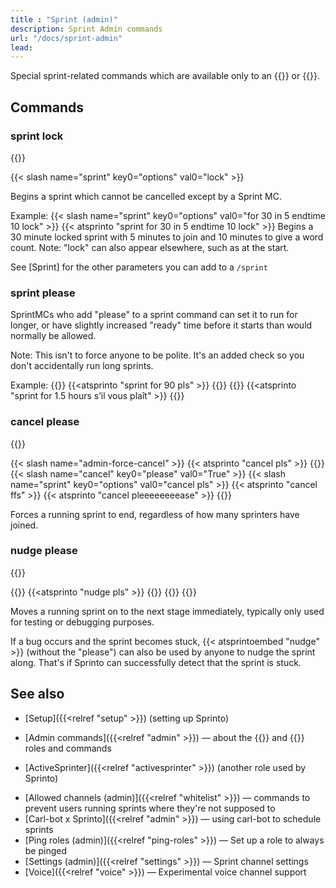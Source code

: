 ```yaml
---
title : "Sprint (admin)"
description: Sprint Admin commands
url: "/docs/sprint-admin"
lead: 
---
```


Special sprint-related commands which are available only to an {{<tag-admin>}} or {{<tag-mc>}}.

## Commands

### sprint lock
{{<tag-mc>}}

{{< slash name="sprint" key0="options" val0="lock" >}} 

Begins a sprint which cannot be cancelled except by a Sprint MC. 

Example:
{{< slash name="sprint" key0="options" val0="for 30 in 5 endtime 10 lock" >}} 
{{< atsprinto "sprint for 30 in 5 endtime 10 lock" >}} 
Begins a 30 minute locked sprint with 5 minutes to join and 10 minutes to give a word count. Note: "lock" can also appear elsewhere, such as at the start.

See [Sprint] for the other parameters you can add to a `/sprint` 

### sprint please

SprintMCs who add "please" to a sprint command can set it to run for longer, or have slightly increased "ready" time before it starts than would normally be allowed.

Note: This isn't to force anyone to be polite. It's an added check so you don't accidentally run long sprints.

Example:
{{<slash name="sprint" key0="options" val0="for 90 minutes please" >}} 
{{<atsprinto "sprint for 90 pls" >}} 
{{<alts>}}
{{<slash name="sprint" key0="options" val0="90 pls" >}} 
{{<atsprinto "sprint for 1.5 hours s’il vous plaît" >}} 
{{</alts>}}

### cancel please
{{<tag-mc>}}

{{< slash name="admin-force-cancel" >}} 
{{< atsprinto "cancel pls" >}} 
{{<alts>}}
{{< slash name="cancel" key0="please" val0="True" >}} 
{{< slash name="sprint" key0="options" val0="cancel pls" >}} 
{{< atsprinto "cancel ffs" >}} 
{{< atsprinto "cancel pleeeeeeeease" >}} 
{{</alts>}}

Forces a running sprint to end, regardless of how many sprinters have joined.

### nudge please
{{<tag-mc>}}

{{<slash name="admin-force-nudge" >}} 
{{<atsprinto "nudge pls" >}} 
{{<alts>}}
{{<slash name="sprint" key0="options" val0="nudge pls" >}} 
{{</alts>}}

Moves a running sprint on to the next stage immediately, typically only used for testing or debugging purposes.

If a bug occurs and the sprint becomes stuck, {{< atsprintoembed "nudge" >}} (without the "please") can also be used by anyone to nudge the sprint along. That's if Sprinto can successfully detect that the sprint is stuck.

<!--

| `/admin-forget-user 123456789` or `@sprinto forgetuser 123456789` | (MC) Stops a user 123456789 getting pinged at the start of sprints, as if they had typed `/forgetme` themselves. Replace `123456789` with the ID of the Discord user. If you can't see their user id, you might have to turn on "Developer Mode" in Discord settings, then "Copy ID" will appear when you right click the user. You can also use their user name (with no `@`), if they haven't left the server. Use `/admin-forget-all-users` or `@sprinto forget_all_users` (A) to forget all users. |
| `@sprinto pinguser <user> <number>` | (MC) Turn pings on for a user, like if they typed `/pingme`. Replace `<number>` with the number of sprints. Default is 3. For "never" use 0. For always, use 1000. |
-->


## See also
* [Setup]({{<relref "setup" >}}) (setting up Sprinto)
- [Admin commands]({{<relref "admin" >}}) — about the {{<tag-admin>}} and {{<tag-mc>}} roles and commands
* [ActiveSprinter]({{<relref "activesprinter" >}}) (another role used by Sprinto)
- [Allowed channels (admin)]({{<relref "whitelist" >}}) — commands to prevent users running sprints where they're not supposed to
- [Carl-bot x Sprinto]({{<relref "admin" >}}) — using carl-bot to schedule sprints
- [Ping roles (admin)]({{<relref "ping-roles" >}})  — Set up a role to always be pinged
- [Settings (admin)]({{<relref "settings" >}}) — Sprint channel settings
- [Voice]({{<relref "voice" >}}) — Experimental voice channel support
